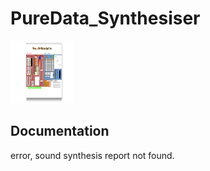 # PureData_Synthesiser

<img src="/Pure Data Synthesiser GUI.jpg" alt="Pure Data Synthesiser GUI" style="height: 100px; width:100px;"/>

Documentation
---------

<object width="400" height="500" type="application/pdf" data="Sound Synthesis Project Report.pdf?#zoom=85&scrollbar=0&toolbar=0&navpanes=0">
    <p>error, sound synthesis report not found.</p>
</object>
